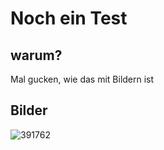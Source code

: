 # Noch ein Test

## warum?

Mal gucken, wie das mit Bildern ist

## Bilder

![391762](https://user-images.githubusercontent.com/12173/162565462-bcdaab9b-3dad-4305-aa90-f6db2027bd4e.jpg)
